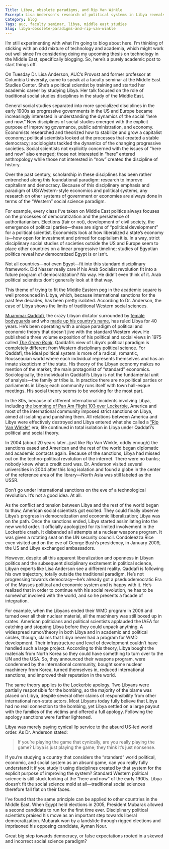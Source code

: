 ```yaml
---
Title: Libya, obsolete paradigms, and Rip Van Winkle
Excerpt: Lisa Anderson's research of political systems in Libya reveals that standard Middle East Studies paradigms don't fully apply.
Category: blog
Tags: auc, faculty seminar, libya, middle east studies
Slug: libya-obsolete-paradigms-and-rip-van-winkle
---
```



I’m still experimenting with what I’m going to blog about here. I’m thinking of sticking with an odd mixture of technology and academia, which might work out well since I’m considering doing my upcoming thesis on technology in the Middle East, specifically blogging. So, here’s a purely academic post to start things off.

On Tuesday Dr. Lisa Anderson, AUC’s Provost and former professor at Columbia University, came to speak at a faculty seminar at the Middle East Studies Center. She’s a political scientist by training and started her academic career by studying Libya. Her talk focused on the role of traditional social studies disciplines in the study of the Middle East.

General social studies separated into more specialized disciplines in the early 1900s as progressive governments in the US and Europe became increasingly interested in understanding the dynamics of the social “here and now.” New disciplines of social studies emerged with the explicit purpose of improving governance, public administration, and economy. Economists researched and theorized how to stabilize and grow a capitalist economy; political scientists looked at the processes that created a stable democracy; sociologists tackled the dynamics of the changing progressive societies. Social scientists not explicitly concerned with the issues of “here and now” also emerged; those not interested in “here” entered anthropology while those not interested in “now” created the discipline of history.

Over the past century, scholarship in these disciplines has been rather entrenched along this foundational paradigm: research to improve capitalism and democracy. Because of this disciplinary emphasis and paradigm of US/Western-style economics and political systems, any research on other systems of government or economies are always done in terms of the “Western” social science paradigm.

For example, every class I’ve taken on Middle East politics always focuses on the processes of democratization and the persistence of authoritarianism. Elections (fair or not), development of civil society, the emergence of political parties—these are signs of “political development” for a political scientist. Economists look at how liberalized a state’s economy is—how open for investment and primed for capitalism it is. In a way, strict disciplinary social studies of societies outside the US and Europe seem to place other countries on a linear progressive timeline; studies of Egyptian politics reveal how democratized Egypt is or isn’t. 

Not all countries—not even Egypt—fit into this standard disciplinary framework. Did Nasser really care if his Arab Socialist revolution fit into a future program of democratization? No way. He didn’t even think of it. Arab political scientists don’t generally look at it that way. 

This theme of trying to fit the Middle Eastern peg in the academic square is well pronounced in Libya, which, because international sanctions for the past few decades, has been pretty isolated. According to Dr. Anderson, the case of Libya shows the limits of traditional Western social sciences.

[Muammar Qaddafi](http://en.wikipedia.org/wiki/Muammar_al-Qaddafi), the crazy Libyan dictator surrounded by [female bodyguards](http://lallalydia.blogspot.com/2007/12/modern-day-amazons-colonel-qaddafis.html) and who [made up his country’s name](http://en.wikipedia.org/wiki/Jamahiriya), has ruled Libya for 40 years. He’s been operating with a unique paradigm of political and economic theory that doesn’t jive with the standard Western view. He published a three volume exposition of his political and social views in 1975 called [*The Green Book*](http://en.wikipedia.org/wiki/The_Green_Book). Qaddafi’s view of Libya’s political paradigm is completely different from Western disciplinary political science. For Qaddafi, the ideal political system is more of a radical, romantic, Rousseauian world where each individual represents themselves and has an innate skepticism of the state. His theory of the Libyan economy makes no mention of the market, the main protagonist of “standard” economics. Sociologically, the individual in Qaddafi’s Libya is not the fundamental unit of analysis—the family or tribe is. In practice there are no political parties or parliaments in Libya; each community runs itself with town hall-esque meetings. His social theory seems to be working for the most part.

In the 80s, because of different international incidents involving Libya, including [the bombing of Pan Am Flight 103 over Lockerbie](http://en.wikipedia.org/wiki/Pan_Am_flight_103), America and most of the international community imposed strict sanctions on Libya, aimed at isolating and punishing them. All relations between America and Libya were effectively destroyed and Libya entered what she called a [“Rip Van Winkle”](http://en.wikipedia.org/wiki/Rip_Van_Winkle) era; life continued in total isolation in Libya under Qaddafi’s political and social theory.

In 2004 (about 20 years later…just like Rip Van Winkle, oddly enough) the sanctions eased and American and the rest of the world began diplomatic and academic contacts again. Because of the sanctions, Libya had missed out on the techno-political revolution of the internet. There were no banks; nobody knew what a credit card was. Dr. Anderson visited several universities in 2004 after this long isolation and found a globe in the center of the reference area of the library—North Asia was still labeled as the USSR.

Don’t go under international sanctions on the eve of a technological revolution. It’s not a good idea. At all.

As the conflict and tension between Libya and the rest of the world began to thaw, American social scientists got excited. They could finally observe Libya’s progress in democratization and economic liberalization; Libya was on *the* path. Once the sanctions ended, Libya started assimilating into the new world order. It officially apologized for its limited involvement in the Lockerbie crash. It disbanded all attempts at a nuclear weapons program. It was given a rotating seat on the UN security council. Condoleezza Rice even visited and on the eve of George Bush’s presidency, in January 2009, the US and Libya exchanged ambassadors.

However, despite all this apparent liberalization and openness in Libyan politics and the subsequent disciplinary excitement in political science, Libyan experts like Lisa Anderson see a different reality. Qaddafi is following his own trajectory, totally outside the traditional paradigm. He’s not progressing towards democracy—he’s already got a pseduodemocratic Era of the Masses political and economic system and is happy with it. He’s realized that in order to continue with his social revolution, he has to be somewhat involved with the world, and so he presents a facade of integration.

For example, when the Libyans ended their WMD program in 2006 and turned over all their nuclear material, all the machinery was still boxed up in crates. American politicians and political scientists applauded the IAEA for catching and stopping Libya before they could unpack anything. A widespread rumor/theory in both Libya and in academic and political circles, though, claims that Libya never had a program for WMD development. Their infrastructure and level of development couldn’t have handled such a large project. According to this theory, Libya bought the materials from North Korea so they could have something to turn over to the UN and the USA. So, they announced their weapons program, were condemned by the international community, bought some nuclear machinery from Korea, turned themselves in, reduced international sanctions, and improved their reputation in the world.

The same theory applies to the Lockerbie apology. Two Libyans were partially responsible for the bombing, so the majority of the blame was placed on Libya, despite several other claims of responsibility from other international non-state actors. Most Libyans today fully believe that Libya had no real connection to the bombing, yet Libya settled on a large payout with the families of the victims and offered a full apology. Following the apology sanctions were further lightened.

Libya was merely paying cynical lip service to the absurd US-led world order. As Dr. Anderson stated:  

> If you’re playing the game that cynically, are you really playing the game? Libya is just playing the game; they think it’s just nonsense. 
	
If you’re studying a country that considers the “standard” world political, economic, and social system as an absurd game, can you really fully understand it if you study it using disciplines created by that system for the explicit purpose of improving the system? Standard Western political science is still stuck looking at the “here and now” of the early 1900s. Libya doesn’t fit the social science mold at all—traditional social sciences therefore fall flat on their faces.

I’ve found that the same principle can be applied to other countries in the Middle East. When Egypt held elections in 2005, President Mubarak allowed a second candidate to run for the first time ever. Disciplinary political scientists praised his move as an important step towards liberal democratization. Mubarak won by a landslide through rigged elections and imprisoned his opposing candidate, Ayman Nour.

Great big step towards democracy, or false expectations rooted in a skewed and incorrect social science paradigm?
